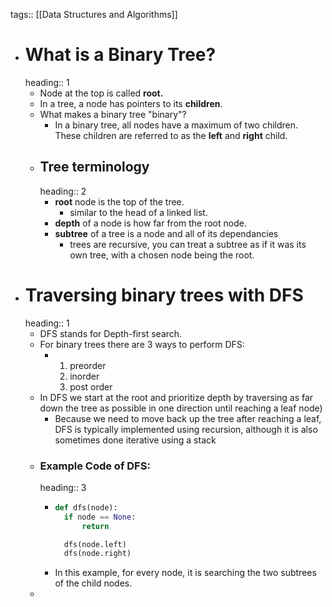 tags:: [[Data Structures and Algorithms]]

- # What is a Binary Tree?
  heading:: 1
	- Node at the top is called **root.**
	- In a tree, a node has pointers to its **children**.
	- What makes a binary tree "binary"?
		- In a binary tree, all nodes have a maximum of two children. These children are referred to as the **left** and **right** child.
	- ## Tree terminology
	  heading:: 2
		- **root** node is the top of the tree.
			- similar to the head of a linked list.
		- **depth** of a node is how far from the root node.
		- **subtree** of a tree is a node and all of its dependancies
			- trees are recursive, you can treat a subtree as if it was its own tree, with a chosen node being the root.
- # Traversing binary trees with DFS
  heading:: 1
	- DFS stands for Depth-first search.
	- For binary trees there are 3 ways to perform DFS:
		- 1. preorder
		  2. inorder
		  3. post order
	- In DFS we start at the root and prioritize depth by traversing as far down the tree as possible in one direction until reaching a leaf node)
		- Because we need to move back up the tree after reaching a leaf, DFS is typically implemented using recursion, although it is also sometimes done iterative using a stack
	- ### Example Code of DFS:
	  heading:: 3
		- ```python
		  def dfs(node):
		    if node == None:
		        return
		  
		    dfs(node.left)
		    dfs(node.right)
		  ```
		- In this example, for every node, it is searching the two subtrees of the child nodes.
	-